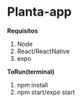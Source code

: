 # Planta-app

**Requisitos**
  1. Node
  2. React/ReactNative
  3. expo
  
**ToRun(terminal)**
  1. npm install
  2. npm start/expo start
